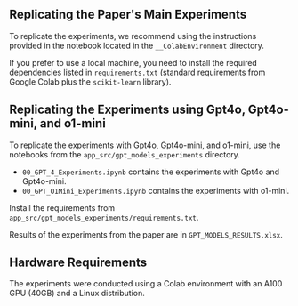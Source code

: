 ## Replicating the Paper's Main Experiments

To replicate the experiments, we recommend using the instructions provided in the notebook located in the `__ColabEnvironment` directory.

If you prefer to use a local machine, you need to install the required dependencies listed in `requirements.txt` (standard requirements from Google Colab plus the `scikit-learn` library).

## Replicating the Experiments using Gpt4o, Gpt4o-mini, and o1-mini

To replicate the experiments with Gpt4o, Gpt4o-mini, and o1-mini, use the notebooks from the `app_src/gpt_models_experiments` directory.

- `00_GPT_4_Experiments.ipynb` contains the experiments with Gpt4o and Gpt4o-mini.
- `00_GPT_O1Mini_Experiments.ipynb` contains the experiments with o1-mini.

Install the requirements from `app_src/gpt_models_experiments/requirements.txt`.

Results of the experiments from the paper are in `GPT_MODELS_RESULTS.xlsx`.

## Hardware Requirements

The experiments were conducted using a Colab environment with an A100 GPU (40GB) and a Linux distribution.

